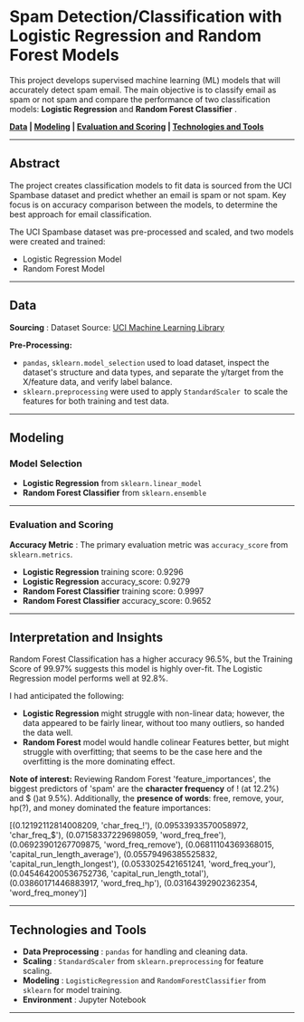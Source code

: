 # Spam Detection/Classification with Logistic Regression and Random Forest Models

This project develops supervised machine learning (ML) models that will accurately detect spam email.  The main objective is to classify email as spam or not spam and compare the performance of two classification models: **Logistic Regression** and  **Random Forest Classifier** .

**[Data](#data) | [Modeling](#modeling) | [Evaluation and Scoring](#evaluation-and-scoring) | [Technologies and Tools](#technologies-and-tools)**

---

## Abstract

The project creates classification models to fit data is sourced from the UCI Spambase dataset and predict whether an email is spam or not spam. Key focus is on accuracy comparison between the models, to determine the best approach for email classification.

The UCI Spambase dataset was pre-processed and scaled, and two models were created and trained:

* Logistic Regression Model
* Random Forest Model

---

## Data

**Sourcing** : Dataset Source: [UCI Machine Learning Library](https://archive.ics.uci.edu/dataset/94/spambase)

**Pre-Processing:**

* `pandas`, `sklearn.model_selection` used to load dataset, inspect the dataset's structure and data types, and separate the y/target from the X/feature data, and verify label balance.
* `sklearn.preprocessing` were used to apply `StandardScaler `to scale the features for both training and test data.

---

## Modeling

### Model Selection

* **Logistic Regression** from `sklearn.linear_model`
* **Random Forest Classifier** from `sklearn.ensemble`

---

### Evaluation and Scoring

**Accuracy Metric** : The primary evaluation metric was `accuracy_score` from `sklearn.metrics`.

* **Logistic Regression** training score: 0.9296
* **Logistic Regression** accuracy_score: 0.9279
* **Random Forest Classifier** training score: 0.9997
* **Random Forest Classifier** accuracy_score: 0.9652

---

## Interpretation and Insights

Random Forest Classification has a higher accuracy 96.5%, but the Training Score of 99.97% suggests this model is highly over-fit.  The Logistic Regression model performs well at 92.8%.

I had anticipated the following:

* **Logistic Regression** might struggle with non-linear data; however, the data appeared to be fairly linear, without too many outliers, so handed the data well.
* **Random Forest** model would handle colinear Features better, but might struggle with overfitting; that seems to be the case here and the overfitting is the more dominating effect.

**Note of interest:** Reviewing Random Forest 'feature_importances', the biggest predictors of 'spam' are the **character frequency** of ! (at 12.2%) and $ ()at 9.5%).  Additionally, the **presence of words**: free, remove, your, hp(?), and money dominated the feature importances:

[(0.12192112814008209, 'char_freq_!'),
 (0.09533933570058972, 'char_freq_$'),
 (0.07158337229698059, 'word_freq_free'),
 (0.06923901267709875, 'word_freq_remove'),
 (0.06811104369368015, 'capital_run_length_average'),
 (0.05579496385525832, 'capital_run_length_longest'),
 (0.0533025421651241, 'word_freq_your'),
 (0.045464200536752736, 'capital_run_length_total'),
 (0.03860171446883917, 'word_freq_hp'),
 (0.03164392902362354, 'word_freq_money')]


---

## Technologies and Tools

* **Data Preprocessing** : `pandas` for handling and cleaning data.
* **Scaling** : `StandardScaler` from `sklearn.preprocessing` for feature scaling.
* **Modeling** : `LogisticRegression` and `RandomForestClassifier` from `sklearn` for model training.
* **Environment** : Jupyter Notebook

---
